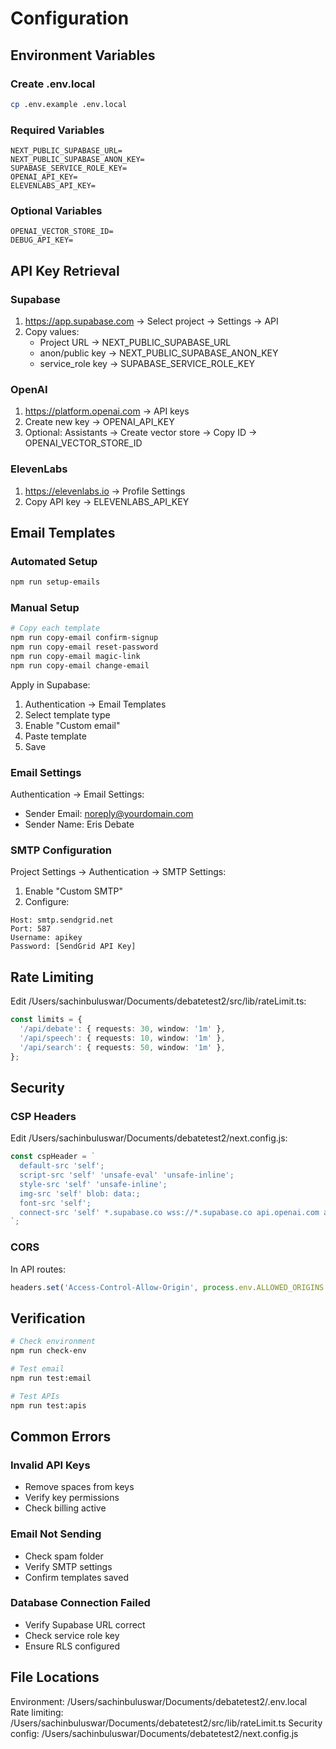# Configuration

## Environment Variables

### Create .env.local
```bash
cp .env.example .env.local
```

### Required Variables
```env
NEXT_PUBLIC_SUPABASE_URL=
NEXT_PUBLIC_SUPABASE_ANON_KEY=
SUPABASE_SERVICE_ROLE_KEY=
OPENAI_API_KEY=
ELEVENLABS_API_KEY=
```

### Optional Variables
```env
OPENAI_VECTOR_STORE_ID=
DEBUG_API_KEY=
```

## API Key Retrieval

### Supabase
1. https://app.supabase.com → Select project → Settings → API
2. Copy values:
   - Project URL → NEXT_PUBLIC_SUPABASE_URL
   - anon/public key → NEXT_PUBLIC_SUPABASE_ANON_KEY
   - service_role key → SUPABASE_SERVICE_ROLE_KEY

### OpenAI
1. https://platform.openai.com → API keys
2. Create new key → OPENAI_API_KEY
3. Optional: Assistants → Create vector store → Copy ID → OPENAI_VECTOR_STORE_ID

### ElevenLabs
1. https://elevenlabs.io → Profile Settings
2. Copy API key → ELEVENLABS_API_KEY

## Email Templates

### Automated Setup
```bash
npm run setup-emails
```

### Manual Setup
```bash
# Copy each template
npm run copy-email confirm-signup
npm run copy-email reset-password
npm run copy-email magic-link
npm run copy-email change-email
```

Apply in Supabase:
1. Authentication → Email Templates
2. Select template type
3. Enable "Custom email"
4. Paste template
5. Save

### Email Settings
Authentication → Email Settings:
- Sender Email: noreply@yourdomain.com
- Sender Name: Eris Debate

### SMTP Configuration
Project Settings → Authentication → SMTP Settings:
1. Enable "Custom SMTP"
2. Configure:
```
Host: smtp.sendgrid.net
Port: 587
Username: apikey
Password: [SendGrid API Key]
```

## Rate Limiting

Edit /Users/sachinbuluswar/Documents/debatetest2/src/lib/rateLimit.ts:
```typescript
const limits = {
  '/api/debate': { requests: 30, window: '1m' },
  '/api/speech': { requests: 10, window: '1m' },
  '/api/search': { requests: 50, window: '1m' },
};
```

## Security

### CSP Headers
Edit /Users/sachinbuluswar/Documents/debatetest2/next.config.js:
```javascript
const cspHeader = `
  default-src 'self';
  script-src 'self' 'unsafe-eval' 'unsafe-inline';
  style-src 'self' 'unsafe-inline';
  img-src 'self' blob: data:;
  font-src 'self';
  connect-src 'self' *.supabase.co wss://*.supabase.co api.openai.com api.elevenlabs.io;
`;
```

### CORS
In API routes:
```typescript
headers.set('Access-Control-Allow-Origin', process.env.ALLOWED_ORIGINS || '*');
```

## Verification
```bash
# Check environment
npm run check-env

# Test email
npm run test:email

# Test APIs
npm run test:apis
```

## Common Errors

### Invalid API Keys
- Remove spaces from keys
- Verify key permissions
- Check billing active

### Email Not Sending
- Check spam folder
- Verify SMTP settings
- Confirm templates saved

### Database Connection Failed
- Verify Supabase URL correct
- Check service role key
- Ensure RLS configured

## File Locations
Environment: /Users/sachinbuluswar/Documents/debatetest2/.env.local
Rate limiting: /Users/sachinbuluswar/Documents/debatetest2/src/lib/rateLimit.ts
Security config: /Users/sachinbuluswar/Documents/debatetest2/next.config.js